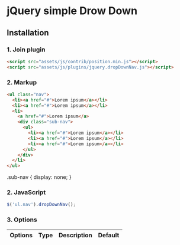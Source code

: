 # jQuery simple Drow Down


## Installation

### 1. Join plugin

```html
<script src="assets/js/contrib/position.min.js"></script>
<script src="assets/js/plugins/jquery.dropDownNav.js"></script>
```


### 2. Markup

```html
<ul class="nav">
  <li><a href="#">Lorem ipsum</a></li>
  <li><a href="#">Lorem ipsum</a></li>
  <li>
    <a href="#">Lorem ipsum</a>
    <div class="sub-nav">
      <ul>
        <li><a href="#">Lorem ipsum</a></li>
        <li><a href="#">Lorem ipsum</a></li>
        <li><a href="#">Lorem ipsum</a></li>
      </ul>
    </div>
  </li>
</ul>
```


.sub-nav {
  display: none;
}


### 2. JavaScript

```js
$('ul.nav').dropDownNav();
```



### 3. Options

Options | Type  | Description                    | Default
--------|-------|--------------------------------|--------

